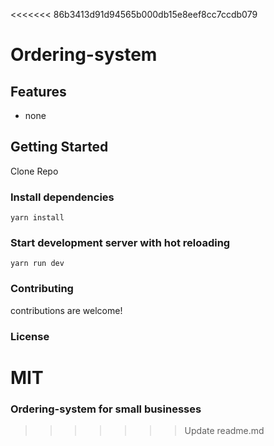 <<<<<<< 86b3413d91d94565b000db15e8eef8cc7ccdb079
# Ordering-system

## Features

- none

## Getting Started

Clone Repo

### Install dependencies

````
yarn install
````

### Start development server with hot reloading

````
yarn run dev
````

### Contributing

contributions are welcome!

### License

MIT
=======
### Ordering-system for small businesses
>>>>>>> Update readme.md
